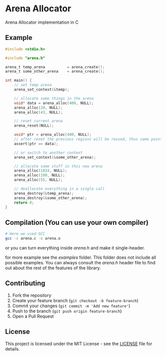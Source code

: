 # Arena Allocator

Arena Allocator implementation in C

## Example

```C
#include <stdio.h>

#include "arena.h"

arena_t temp_arena          = arena_create();
arena_t some_other_arena    = arena_create();

int main() {
    // set temp arena
    arena_set_context(&temp);

    // allocate some things in the arena
    void* data = arena_alloc(400, NULL);
    arena_alloc(20, NULL);
    arena_alloc(43, NULL);

    // reset current arena
    arena_reset(NULL);

    void* ptr = arena_alloc(400, NULL);
    // after reset the previous regions will be reused, thus same pointers
    assert(ptr == data);

    // or switch to another context    
    arena_set_context(&some_other_arena);

    // allocate some stuff in this new arena
    arena_alloc(1024, NULL);
    arena_alloc(100, NULL);
    arena_alloc(55, NULL);

    // deallocate everything in a single call
    arena_destroy(&temp_arena);
    arena_destroy(&some_other_arena);
    return 0;
}
```

## Compilation (You can use your own compiler)

```sh
# Here we used GCC
gcc -c arena.c -o arena.o
```
or you can turn everything inside *arena.h* and make it single-header.

for more example see the *examples* folder. This folder does not include
all possible examples. You can always consult the *arena.h* header file to 
find out about the rest of the features of the library.

## Contributing

1. Fork the repository
2. Create your feature branch (`git checkout -b feature-branch`)
3. Commit your changes (`git commit -m 'Add new feature'`)
4. Push to the branch (`git push origin feature-branch`)
5. Open a Pull Request

## License

This project is licensed under the MIT License - see the [LICENSE](LICENSE) file for details.

